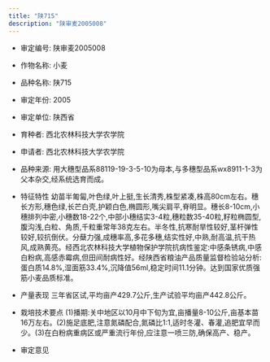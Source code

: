 ```yaml
---
title: "陕715"
description: "陕审麦2005008"
---
```

* 审定编号:  陕审麦2005008

*  作物名称:  小麦

*  品种名称:  陕715

*  审定年份:  2005

*  审定单位:  陕西省

* 育种者:  西北农林科技大学农学院

*  申请者:  西北农林科技大学农学院

*  品种来源:  用大穗型品系88119-19-3-5-10为母本,与多穗型品系wx8911-1-3为父本杂交,经系统选育而成。

*  特征特性
幼苗半匍匐,叶色绿,叶上挺,生长清秀,株型紧凑,株高80cm左右。穗长方形,穗色绿,长芒白壳,护颖白色,椭圆形,嘴尖肩平,脊明显。穗长8-10cm,小穗排列中密,小穗数18-22个,中部小穗结实3-4粒,穗粒数35-40粒,籽粒椭圆型,腹沟浅,白粒、角质,千粒重常年38克左右。半冬性,抗寒耐旱性较好,茎杆弹性较好,较抗倒伏。分蘖力强,成穗率高,多花多穗,结实性好,中熟,耐高温,抗干热风,成熟黄亮。经西北农林科技大学植物保护学院抗病性鉴定:中感条锈病,中感白粉病,高感赤霉病,但田间耐病性好。经陕西省粮油产品质量监督检验站分析:蛋白质14.8%,湿面筋33.4%,沉降值56ml,稳定时间11.1分钟。达到国家优质强筋小麦品质标准。

*  产量表现
三年省区试,平均亩产429.7公斤,生产试验平均亩产442.8公斤。

*  栽培技术要点
(1)播期:关中地区以10月中下旬为宜,亩播量8-10公斤,亩基本苗16万左右。(2)施足底肥,注意氮磷配合,氮磷比1:1,适时冬灌、春灌,追肥宜早而少。(3)在白粉病重病区或严重流行年份,应注意一喷三防,确保高产、稳产。

*  审定意见

